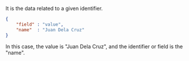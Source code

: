 It is the data related to a given identifier.

```JSON
{
	"field" : "value",
	"name"  : "Juan Dela Cruz" 
}
```
In this case, the value is "Juan Dela Cruz", and the identifier or field is the "name".